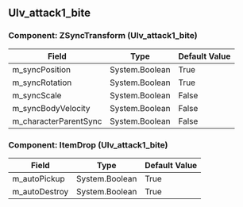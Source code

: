 ## Ulv_attack1_bite

### Component: ZSyncTransform (Ulv_attack1_bite)

|Field|Type|Default Value|
|---|---|---|
|m_syncPosition|System.Boolean|True|
|m_syncRotation|System.Boolean|True|
|m_syncScale|System.Boolean|False|
|m_syncBodyVelocity|System.Boolean|False|
|m_characterParentSync|System.Boolean|False|

### Component: ItemDrop (Ulv_attack1_bite)

|Field|Type|Default Value|
|---|---|---|
|m_autoPickup|System.Boolean|True|
|m_autoDestroy|System.Boolean|True|


